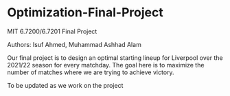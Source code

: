 # Optimization-Final-Project

MIT 6.7200/6.7201 Final Project

Authors: Isuf Ahmed, Muhammad Ashhad Alam

Our final project is to design an optimal starting lineup for Liverpool over the 2021/22 season for every matchday. The goal here is to maximize the number of matches where we are trying to achieve victory.

To be updated as we work on the project
